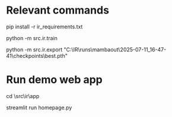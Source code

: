 <!-- Running IR code on linux (WSL) for official efficient Mamba (selective SSM) implementation.

# Environment installation

python3 -m venv .venv --upgrade-deps

source .venv/bin/activate

pip install -r ir_requirements.txt

pip install mamba-ssm[causal-conv1d] --no-build-isolation

# Open directories from within WSL in Windows explorer

/mnt/c/Windows/explorer.exe . -->


# Relevant commands

pip install -r ir_requirements.txt

python -m src.ir.train

python -m src.ir.export "C:\IR\runs\mambaout\2025-07-11_16-47-41\checkpoints\best.pth"


# Run demo web app

cd \src\ir\app

streamlit run homepage.py
